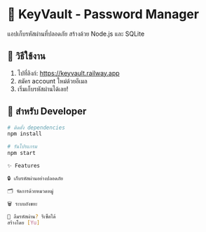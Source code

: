 # 🔐 KeyVault - Password Manager

แอปเก็บรหัสผ่านที่ปลอดภัย สร้างด้วย Node.js และ SQLite

## 🚀 วิธีใช้งาน

1. ไปที่ลิงก์: https://keyvault.railway.app
2. สมัคร account ใหม่ด้วยอีเมล
3. เริ่มเก็บรหัสผ่านได้เลย!

## 📁 สำหรับ Developer

```bash
# ติดตั้ง dependencies
npm install

# รันโปรแกรม
npm start

✨ Features

🔒 เก็บรหัสผ่านอย่างปลอดภัย

🗂️ จัดการด้วยหมวดหมู่

🗑️ ระบบถังขยะ

📧 ลืมรหัสผ่าน? รีเซ็ตได้
สร้างโดย [Yu]